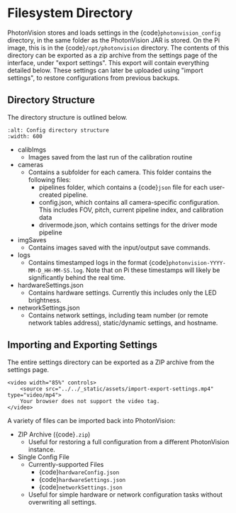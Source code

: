 # Filesystem Directory

PhotonVision stores and loads settings in the {code}`photonvision_config` directory, in the same folder as the PhotonVision JAR is stored. On the Pi image, this is in the {code}`/opt/photonvision` directory. The contents of this directory can be exported as a zip archive from the settings page of the interface, under "export settings". This export will contain everything detailed below. These settings can later be uploaded using "import settings", to restore configurations from previous backups.

## Directory Structure

The directory structure is outlined below.

```{image} images/configDir.png
:alt: Config directory structure
:width: 600
```

- calibImgs
  - Images saved from the last run of the calibration routine
- cameras
  - Contains a subfolder for each camera. This folder contains the following files:
    - pipelines folder, which contains a {code}`json` file for each user-created pipeline.
    - config.json, which contains all camera-specific configuration. This includes FOV, pitch, current pipeline index, and calibration data
    - drivermode.json, which contains settings for the driver mode pipeline
- imgSaves
  - Contains images saved with the input/output save commands.
- logs
  - Contains timestamped logs in the format {code}`photonvision-YYYY-MM-D_HH-MM-SS.log`. Note that on Pi these timestamps will likely be significantly behind the real time.
- hardwareSettings.json
  - Contains hardware settings. Currently this includes only the LED brightness.
- networkSettings.json
  - Contains network settings, including team number (or remote network tables address), static/dynamic settings, and hostname.

## Importing and Exporting Settings

The entire settings directory can be exported as a ZIP archive from the settings page.

```{raw} html
<video width="85%" controls>
    <source src="../../_static/assets/import-export-settings.mp4" type="video/mp4">
    Your browser does not support the video tag.
</video>
```

A variety of files can be imported back into PhotonVision:

- ZIP Archive ({code}`.zip`)
  - Useful for restoring a full configuration from a different PhotonVision instance.
- Single Config File
  - Currently-supported Files
    - {code}`hardwareConfig.json`
    - {code}`hardwareSettings.json`
    - {code}`networkSettings.json`
  - Useful for simple hardware or network configuration tasks without overwriting all settings.
